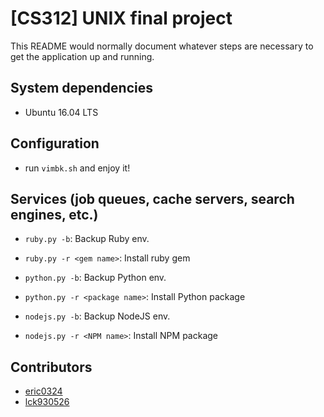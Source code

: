 # [CS312] UNIX final project
This README would normally document whatever steps are necessary to get the application up and running.

## System dependencies
* Ubuntu 16.04 LTS

## Configuration
* run `vimbk.sh` and enjoy it!


## Services (job queues, cache servers, search engines, etc.)

* `ruby.py -b`:  Backup Ruby env.
* `ruby.py -r <gem name>`:  Install ruby gem



* `python.py -b`: Backup Python env.
* `python.py -r <package name>`: Install Python package



* `nodejs.py -b`: Backup NodeJS env.
* `nodejs.py -r <NPM name>`: Install NPM package



## Contributors
* [eric0324](https://github.com/eric0324)
* [lck930526](https://github.com/lck930526)
